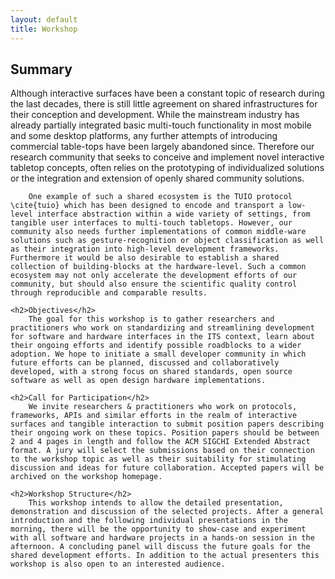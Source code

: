 ```yaml
---
layout: default
title: Workshop
---
```


<div class="post">
	<h2>Summary</h2>
		Although interactive surfaces have been a constant topic of research during the last decades, there is still little agreement on shared infrastructures for their conception and development. While the mainstream industry has already partially integrated basic multi-touch functionality in most mobile and some desktop platforms, any further attempts of introducing commercial table-tops have been largely abandoned since. Therefore our research community that seeks to conceive and implement novel interactive tabletop concepts, often relies on the prototyping of individualized solutions or the integration and extension of openly shared community solutions.

		One example of such a shared ecosystem is the TUIO protocol \cite{tuio} which has been designed to encode and transport a low-level interface abstraction within a wide variety of settings, from tangible user interfaces to multi-touch tabletops. However, our community also needs further implementations of common middle-ware solutions such as gesture-recognition or object classification as well as their integration into high-level development frameworks. Furthermore it would be also desirable to establish a shared collection of building-blocks at the hardware-level. Such a common ecosystem may not only accelerate the development efforts of our community, but should also ensure the scientific quality control through reproducible and comparable results.

	<h2>Objectives</h2>
		The goal for this workshop is to gather researchers and practitioners who work on standardizing and streamlining development for software and hardware interfaces in the ITS context, learn about their ongoing efforts and identify possible roadblocks to a wider adoption. We hope to initiate a small developer community in which future efforts can be planned, discussed and collaboratively developed, with a strong focus on shared standards, open source software as well as open design hardware implementations.

	<h2>Call for Participation</h2>
		We invite researchers & practitioners who work on protocols, frameworks, APIs and similar efforts in the realm of interactive surfaces and tangible interaction to submit position papers describing their ongoing work on these topics. Position papers should be between 2 and 4 pages in length and follow the ACM SIGCHI Extended Abstract format. A jury will select the submissions based on their connection to the workshop topic as well as their suitability for stimulating discussion and ideas for future collaboration. Accepted papers will be archived on the workshop homepage.

	<h2>Workshop Structure</h2>
		This workshop intends to allow the detailed presentation, demonstration and discussion of the selected projects. After a general introduction and the following individual presentations in the morning, there will be the opportunity to show-case and experiment with all software and hardware projects in a hands-on session in the afternoon. A concluding panel will discuss the future goals for the shared development efforts. In addition to the actual presenters this workshop is also open to an interested audience.
</div>
